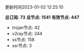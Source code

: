 更新时间2023-01-02 12:25:10

**总订阅: 73**
**总节点: 1541**
**有效节点: 447**
- trojan节点: 42
- v2ray节点: 244
- ss节点: 158
- ssr节点: 3
